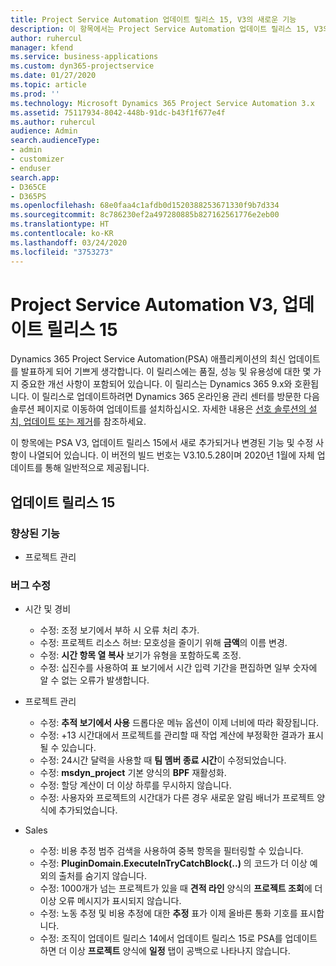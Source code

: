```yaml
---
title: Project Service Automation 업데이트 릴리스 15, V3의 새로운 기능
description: 이 항목에서는 Project Service Automation 업데이트 릴리스 15, V3의 새로운 기능에 대한 정보를 제공합니다.
author: ruhercul
manager: kfend
ms.service: business-applications
ms.custom: dyn365-projectservice
ms.date: 01/27/2020
ms.topic: article
ms.prod: ''
ms.technology: Microsoft Dynamics 365 Project Service Automation 3.x
ms.assetid: 75117934-8042-448b-91dc-b43f1f677e4f
ms.author: ruhercul
audience: Admin
search.audienceType:
- admin
- customizer
- enduser
search.app:
- D365CE
- D365PS
ms.openlocfilehash: 68e0faa4c1afdb0d1520388253671330f9b7d334
ms.sourcegitcommit: 8c786230ef2a497280885b827162561776e2eb00
ms.translationtype: HT
ms.contentlocale: ko-KR
ms.lasthandoff: 03/24/2020
ms.locfileid: "3753273"
---
```

# <a name="project-service-automation-v3-update-release-15"></a>Project Service Automation V3, 업데이트 릴리스 15

Dynamics 365 Project Service Automation(PSA) 애플리케이션의 최신 업데이트를 발표하게 되어 기쁘게 생각합니다. 이 릴리스에는 품질, 성능 및 유용성에 대한 몇 가지 중요한 개선 사항이 포함되어 있습니다. 이 릴리스는 Dynamics 365 9.x와 호환됩니다. 이 릴리스로 업데이트하려면 Dynamics 365 온라인용 관리 센터를 방문한 다음 솔루션 페이지로 이동하여 업데이트를 설치하십시오. 자세한 내용은 [선호 솔루션의 설치, 업데이트 또는 제거](https://docs.microsoft.com/power-platform/admin/install-remove-preferred-solution)를 참조하세요.

이 항목에는 PSA V3, 업데이트 릴리스 15에서 새로 추가되거나 변경된 기능 및 수정 사항이 나열되어 있습니다. 이 버전의 빌드 번호는 V3.10.5.28이며 2020년 1월에 자체 업데이트를 통해 일반적으로 제공됩니다.

## <a name="update-release-15"></a>업데이트 릴리스 15 

### <a name="enhancements"></a>향상된 기능

- 프로젝트 관리

### <a name="bug-fixes"></a>버그 수정

- 시간 및 경비

  - 수정: 조정 보기에서 부하 시 오류 처리 추가.
  - 수정: 프로젝트 리소스 허브: 모호성을 줄이기 위해 **금액**의 이름 변경.
  - 수정: **시간 항목 열 복사** 보기가 유형을 포함하도록 조정.
  - 수정: 십진수를 사용하여 표 보기에서 시간 입력 기간을 편집하면 일부 숫자에 알 수 없는 오류가 발생합니다.

- 프로젝트 관리

  - 수정: **추적 보기에서 사용** 드롭다운 메뉴 옵션이 이제 너비에 따라 확장됩니다.
  - 수정: +13 시간대에서 프로젝트를 관리할 때 작업 계산에 부정확한 결과가 표시될 수 있습니다.
  - 수정: 24시간 달력을 사용할 때 **팀 멤버 종료 시간**이 수정되었습니다.
  - 수정: **msdyn_project** 기본 양식의 **BPF** 재활성화.
  - 수정: 할당 계산이 더 이상 하루를 무시하지 않습니다.
  - 수정: 사용자와 프로젝트의 시간대가 다른 경우 새로운 알림 배너가 프로젝트 양식에 추가되었습니다.

- Sales

  - 수정: 비용 추정 범주 검색을 사용하여 중복 항목을 필터링할 수 있습니다.
  - 수정: **PluginDomain.ExecuteInTryCatchBlock(..)** 의 코드가 더 이상 예외의 출처를 숨기지 않습니다.
  - 수정: 1000개가 넘는 프로젝트가 있을 때 **견적 라인** 양식의 **프로젝트 조회**에 더 이상 오류 메시지가 표시되지 않습니다.
  - 수정: 노동 추정 및 비용 추정에 대한 **추정** 표가 이제 올바른 통화 기호를 표시합니다.
  - 수정: 조직이 업데이트 릴리스 14에서 업데이트 릴리스 15로 PSA를 업데이트하면 더 이상 **프로젝트** 양식에 **일정** 탭이 공백으로 나타나지 않습니다.
